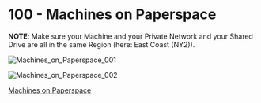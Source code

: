 # 100 - Machines on Paperspace

**NOTE**: Make sure your Machine and your Private Network and your Shared Drive are all in the same Region (here: East Coast (NY2)).

![Machines_on_Paperspace_001](https://github.com/vanHeemstraSystems/deadline/assets/1499433/64ef8446-40f5-4dff-99ce-6419e3592b96)

![Machines_on_Paperspace_002](https://github.com/vanHeemstraSystems/deadline/assets/1499433/fb9ebf51-5738-48e2-b4e5-a1727cbb692c)

[Machines on Paperspace](https://console.paperspace.com/teu1osqtk/machines)
